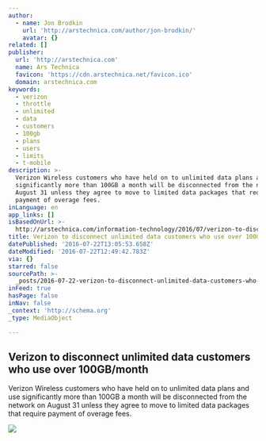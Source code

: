 ```yaml
---
author:
  - name: Jon Brodkin
    url: 'http://arstechnica.com/author/jon-brodkin/'
    avatar: {}
related: []
publisher:
  url: 'http://arstechnica.com'
  name: Ars Technica
  favicon: 'https://cdn.arstechnica.net/favicon.ico'
  domain: arstechnica.com
keywords:
  - verizon
  - throttle
  - unlimited
  - data
  - customers
  - 100gb
  - plans
  - users
  - limits
  - t-mobile
description: >-
  Verizon Wireless customers who have held on to unlimited data plans and use
  significantly more than 100GB a month will be disconnected from the network on
  August 31 unless they agree to move to limited data packages that require
  payment of overage fees.
inLanguage: en
app_links: []
isBasedOnUrl: >-
  http://arstechnica.com/information-technology/2016/07/verizon-to-disconnect-unlimited-data-customers-who-use-over-100gbmonth/
title: Verizon to disconnect unlimited data customers who use over 100GB/month
datePublished: '2016-07-22T13:05:53.658Z'
dateModified: '2016-07-22T12:49:42.783Z'
via: {}
starred: false
sourcePath: >-
  _posts/2016-07-22-verizon-to-disconnect-unlimited-data-customers-who-use-over.md
inFeed: true
hasPage: false
inNav: false
_context: 'http://schema.org'
_type: MediaObject

---
```

<article style=""><h1>Verizon to disconnect unlimited data customers who use over 100GB/month</h1><p>Verizon Wireless customers who have held on to unlimited data plans and use significantly more than 100GB a month will be disconnected from the network on August 31 unless they agree to move to limited data packages that require payment of overage fees.</p><img src="http://cdn.arstechnica.net/wp-content/uploads/2015/01/verizon-wireless-640x258.jpg" /></article>